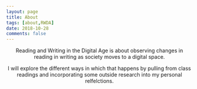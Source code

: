 ```yaml
---
layout: page
title: About
tags: [about,RWDA]
date: 2018-10-28
comments: false
---
```

    
<center>Reading and Writing in the Digital Age is about observing changes in reading in writing as society moves to a digital space.

I will explore the different ways in which that happens by pulling from class readings and incorporating some outside research into my personal relfelctions.
</center>
